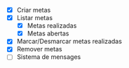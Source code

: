 - [x] Criar metas
- [x] Listar metas
   - [x] Metas realizadas
   - [x] Metas abertas
- [x] Marcar/Desmarcar metas realizadas
- [x] Remover metas
- [ ] Sistema de mensages